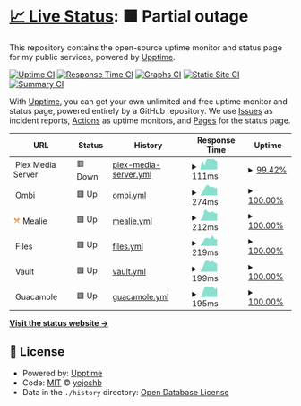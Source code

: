 # [📈 Live Status](https://status.joshyb.xyz): <!--live status--> **🟧 Partial outage**

This repository contains the open-source uptime monitor and status page for my public services, powered by [Upptime](https://github.com/upptime/upptime).

[![Uptime CI](https://github.com/yojoshb/status/workflows/Uptime%20CI/badge.svg)](https://github.com/yojoshb/status/actions?query=workflow%3A%22Uptime+CI%22)
[![Response Time CI](https://github.com/yojoshb/status/workflows/Response%20Time%20CI/badge.svg)](https://github.com/yojoshb/status/actions?query=workflow%3A%22Response+Time+CI%22)
[![Graphs CI](https://github.com/yojoshb/status/workflows/Graphs%20CI/badge.svg)](https://github.com/yojoshb/status/actions?query=workflow%3A%22Graphs+CI%22)
[![Static Site CI](https://github.com/yojoshb/status/workflows/Static%20Site%20CI/badge.svg)](https://github.com/yojoshb/status/actions?query=workflow%3A%22Static+Site+CI%22)
[![Summary CI](https://github.com/yojoshb/status/workflows/Summary%20CI/badge.svg)](https://github.com/yojoshb/status/actions?query=workflow%3A%22Summary+CI%22)

With [Upptime](https://upptime.js.org), you can get your own unlimited and free uptime monitor and status page, powered entirely by a GitHub repository. We use [Issues](https://github.com/yojoshb/status/issues) as incident reports, [Actions](https://github.com/yojoshb/status/actions) as uptime monitors, and [Pages](https://status.joshyb.xyz) for the status page.

<!--start: status pages-->
<!-- This summary is generated by Upptime (https://github.com/upptime/upptime) -->
<!-- Do not edit this manually, your changes will be overwritten -->
<!-- prettier-ignore -->
| URL | Status | History | Response Time | Uptime |
| --- | ------ | ------- | ------------- | ------ |
| <img alt="" src="https://raw.githubusercontent.com/yojoshb/status/master/assets/plex_icon.ico" height="13"> Plex Media Server | 🟥 Down | [plex-media-server.yml](https://github.com/yojoshb/status/commits/HEAD/history/plex-media-server.yml) | <details><summary><img alt="Response time graph" src="./graphs/plex-media-server/response-time-week.png" height="20"> 111ms</summary><br><a href="https://status.joshyb.xyz/history/plex-media-server"><img alt="Response time 101" src="https://img.shields.io/endpoint?url=https%3A%2F%2Fraw.githubusercontent.com%2Fyojoshb%2Fstatus%2FHEAD%2Fapi%2Fplex-media-server%2Fresponse-time.json"></a><br><a href="https://status.joshyb.xyz/history/plex-media-server"><img alt="24-hour response time 103" src="https://img.shields.io/endpoint?url=https%3A%2F%2Fraw.githubusercontent.com%2Fyojoshb%2Fstatus%2FHEAD%2Fapi%2Fplex-media-server%2Fresponse-time-day.json"></a><br><a href="https://status.joshyb.xyz/history/plex-media-server"><img alt="7-day response time 111" src="https://img.shields.io/endpoint?url=https%3A%2F%2Fraw.githubusercontent.com%2Fyojoshb%2Fstatus%2FHEAD%2Fapi%2Fplex-media-server%2Fresponse-time-week.json"></a><br><a href="https://status.joshyb.xyz/history/plex-media-server"><img alt="30-day response time 105" src="https://img.shields.io/endpoint?url=https%3A%2F%2Fraw.githubusercontent.com%2Fyojoshb%2Fstatus%2FHEAD%2Fapi%2Fplex-media-server%2Fresponse-time-month.json"></a><br><a href="https://status.joshyb.xyz/history/plex-media-server"><img alt="1-year response time 101" src="https://img.shields.io/endpoint?url=https%3A%2F%2Fraw.githubusercontent.com%2Fyojoshb%2Fstatus%2FHEAD%2Fapi%2Fplex-media-server%2Fresponse-time-year.json"></a></details> | <details><summary><a href="https://status.joshyb.xyz/history/plex-media-server">99.42%</a></summary><a href="https://status.joshyb.xyz/history/plex-media-server"><img alt="All-time uptime 99.98%" src="https://img.shields.io/endpoint?url=https%3A%2F%2Fraw.githubusercontent.com%2Fyojoshb%2Fstatus%2FHEAD%2Fapi%2Fplex-media-server%2Fuptime.json"></a><br><a href="https://status.joshyb.xyz/history/plex-media-server"><img alt="24-hour uptime 100.00%" src="https://img.shields.io/endpoint?url=https%3A%2F%2Fraw.githubusercontent.com%2Fyojoshb%2Fstatus%2FHEAD%2Fapi%2Fplex-media-server%2Fuptime-day.json"></a><br><a href="https://status.joshyb.xyz/history/plex-media-server"><img alt="7-day uptime 99.42%" src="https://img.shields.io/endpoint?url=https%3A%2F%2Fraw.githubusercontent.com%2Fyojoshb%2Fstatus%2FHEAD%2Fapi%2Fplex-media-server%2Fuptime-week.json"></a><br><a href="https://status.joshyb.xyz/history/plex-media-server"><img alt="30-day uptime 99.85%" src="https://img.shields.io/endpoint?url=https%3A%2F%2Fraw.githubusercontent.com%2Fyojoshb%2Fstatus%2FHEAD%2Fapi%2Fplex-media-server%2Fuptime-month.json"></a><br><a href="https://status.joshyb.xyz/history/plex-media-server"><img alt="1-year uptime 99.98%" src="https://img.shields.io/endpoint?url=https%3A%2F%2Fraw.githubusercontent.com%2Fyojoshb%2Fstatus%2FHEAD%2Fapi%2Fplex-media-server%2Fuptime-year.json"></a></details>
| <img alt="" src="https://raw.githubusercontent.com/yojoshb/status/master/assets/ombi_icon.ico" height="13"> Ombi | 🟩 Up | [ombi.yml](https://github.com/yojoshb/status/commits/HEAD/history/ombi.yml) | <details><summary><img alt="Response time graph" src="./graphs/ombi/response-time-week.png" height="20"> 274ms</summary><br><a href="https://status.joshyb.xyz/history/ombi"><img alt="Response time 234" src="https://img.shields.io/endpoint?url=https%3A%2F%2Fraw.githubusercontent.com%2Fyojoshb%2Fstatus%2FHEAD%2Fapi%2Fombi%2Fresponse-time.json"></a><br><a href="https://status.joshyb.xyz/history/ombi"><img alt="24-hour response time 257" src="https://img.shields.io/endpoint?url=https%3A%2F%2Fraw.githubusercontent.com%2Fyojoshb%2Fstatus%2FHEAD%2Fapi%2Fombi%2Fresponse-time-day.json"></a><br><a href="https://status.joshyb.xyz/history/ombi"><img alt="7-day response time 274" src="https://img.shields.io/endpoint?url=https%3A%2F%2Fraw.githubusercontent.com%2Fyojoshb%2Fstatus%2FHEAD%2Fapi%2Fombi%2Fresponse-time-week.json"></a><br><a href="https://status.joshyb.xyz/history/ombi"><img alt="30-day response time 277" src="https://img.shields.io/endpoint?url=https%3A%2F%2Fraw.githubusercontent.com%2Fyojoshb%2Fstatus%2FHEAD%2Fapi%2Fombi%2Fresponse-time-month.json"></a><br><a href="https://status.joshyb.xyz/history/ombi"><img alt="1-year response time 234" src="https://img.shields.io/endpoint?url=https%3A%2F%2Fraw.githubusercontent.com%2Fyojoshb%2Fstatus%2FHEAD%2Fapi%2Fombi%2Fresponse-time-year.json"></a></details> | <details><summary><a href="https://status.joshyb.xyz/history/ombi">100.00%</a></summary><a href="https://status.joshyb.xyz/history/ombi"><img alt="All-time uptime 100.00%" src="https://img.shields.io/endpoint?url=https%3A%2F%2Fraw.githubusercontent.com%2Fyojoshb%2Fstatus%2FHEAD%2Fapi%2Fombi%2Fuptime.json"></a><br><a href="https://status.joshyb.xyz/history/ombi"><img alt="24-hour uptime 100.00%" src="https://img.shields.io/endpoint?url=https%3A%2F%2Fraw.githubusercontent.com%2Fyojoshb%2Fstatus%2FHEAD%2Fapi%2Fombi%2Fuptime-day.json"></a><br><a href="https://status.joshyb.xyz/history/ombi"><img alt="7-day uptime 100.00%" src="https://img.shields.io/endpoint?url=https%3A%2F%2Fraw.githubusercontent.com%2Fyojoshb%2Fstatus%2FHEAD%2Fapi%2Fombi%2Fuptime-week.json"></a><br><a href="https://status.joshyb.xyz/history/ombi"><img alt="30-day uptime 100.00%" src="https://img.shields.io/endpoint?url=https%3A%2F%2Fraw.githubusercontent.com%2Fyojoshb%2Fstatus%2FHEAD%2Fapi%2Fombi%2Fuptime-month.json"></a><br><a href="https://status.joshyb.xyz/history/ombi"><img alt="1-year uptime 100.00%" src="https://img.shields.io/endpoint?url=https%3A%2F%2Fraw.githubusercontent.com%2Fyojoshb%2Fstatus%2FHEAD%2Fapi%2Fombi%2Fuptime-year.json"></a></details>
| <img alt="" src="https://raw.githubusercontent.com/yojoshb/status/master/assets/mealie_icon.png" height="13"> Mealie | 🟩 Up | [mealie.yml](https://github.com/yojoshb/status/commits/HEAD/history/mealie.yml) | <details><summary><img alt="Response time graph" src="./graphs/mealie/response-time-week.png" height="20"> 212ms</summary><br><a href="https://status.joshyb.xyz/history/mealie"><img alt="Response time 208" src="https://img.shields.io/endpoint?url=https%3A%2F%2Fraw.githubusercontent.com%2Fyojoshb%2Fstatus%2FHEAD%2Fapi%2Fmealie%2Fresponse-time.json"></a><br><a href="https://status.joshyb.xyz/history/mealie"><img alt="24-hour response time 194" src="https://img.shields.io/endpoint?url=https%3A%2F%2Fraw.githubusercontent.com%2Fyojoshb%2Fstatus%2FHEAD%2Fapi%2Fmealie%2Fresponse-time-day.json"></a><br><a href="https://status.joshyb.xyz/history/mealie"><img alt="7-day response time 212" src="https://img.shields.io/endpoint?url=https%3A%2F%2Fraw.githubusercontent.com%2Fyojoshb%2Fstatus%2FHEAD%2Fapi%2Fmealie%2Fresponse-time-week.json"></a><br><a href="https://status.joshyb.xyz/history/mealie"><img alt="30-day response time 205" src="https://img.shields.io/endpoint?url=https%3A%2F%2Fraw.githubusercontent.com%2Fyojoshb%2Fstatus%2FHEAD%2Fapi%2Fmealie%2Fresponse-time-month.json"></a><br><a href="https://status.joshyb.xyz/history/mealie"><img alt="1-year response time 208" src="https://img.shields.io/endpoint?url=https%3A%2F%2Fraw.githubusercontent.com%2Fyojoshb%2Fstatus%2FHEAD%2Fapi%2Fmealie%2Fresponse-time-year.json"></a></details> | <details><summary><a href="https://status.joshyb.xyz/history/mealie">100.00%</a></summary><a href="https://status.joshyb.xyz/history/mealie"><img alt="All-time uptime 100.00%" src="https://img.shields.io/endpoint?url=https%3A%2F%2Fraw.githubusercontent.com%2Fyojoshb%2Fstatus%2FHEAD%2Fapi%2Fmealie%2Fuptime.json"></a><br><a href="https://status.joshyb.xyz/history/mealie"><img alt="24-hour uptime 100.00%" src="https://img.shields.io/endpoint?url=https%3A%2F%2Fraw.githubusercontent.com%2Fyojoshb%2Fstatus%2FHEAD%2Fapi%2Fmealie%2Fuptime-day.json"></a><br><a href="https://status.joshyb.xyz/history/mealie"><img alt="7-day uptime 100.00%" src="https://img.shields.io/endpoint?url=https%3A%2F%2Fraw.githubusercontent.com%2Fyojoshb%2Fstatus%2FHEAD%2Fapi%2Fmealie%2Fuptime-week.json"></a><br><a href="https://status.joshyb.xyz/history/mealie"><img alt="30-day uptime 100.00%" src="https://img.shields.io/endpoint?url=https%3A%2F%2Fraw.githubusercontent.com%2Fyojoshb%2Fstatus%2FHEAD%2Fapi%2Fmealie%2Fuptime-month.json"></a><br><a href="https://status.joshyb.xyz/history/mealie"><img alt="1-year uptime 100.00%" src="https://img.shields.io/endpoint?url=https%3A%2F%2Fraw.githubusercontent.com%2Fyojoshb%2Fstatus%2FHEAD%2Fapi%2Fmealie%2Fuptime-year.json"></a></details>
| <img alt="" src="https://raw.githubusercontent.com/yojoshb/status/master/assets/wiki_icon.ico" height="13"> Files | 🟩 Up | [files.yml](https://github.com/yojoshb/status/commits/HEAD/history/files.yml) | <details><summary><img alt="Response time graph" src="./graphs/files/response-time-week.png" height="20"> 219ms</summary><br><a href="https://status.joshyb.xyz/history/files"><img alt="Response time 206" src="https://img.shields.io/endpoint?url=https%3A%2F%2Fraw.githubusercontent.com%2Fyojoshb%2Fstatus%2FHEAD%2Fapi%2Ffiles%2Fresponse-time.json"></a><br><a href="https://status.joshyb.xyz/history/files"><img alt="24-hour response time 206" src="https://img.shields.io/endpoint?url=https%3A%2F%2Fraw.githubusercontent.com%2Fyojoshb%2Fstatus%2FHEAD%2Fapi%2Ffiles%2Fresponse-time-day.json"></a><br><a href="https://status.joshyb.xyz/history/files"><img alt="7-day response time 219" src="https://img.shields.io/endpoint?url=https%3A%2F%2Fraw.githubusercontent.com%2Fyojoshb%2Fstatus%2FHEAD%2Fapi%2Ffiles%2Fresponse-time-week.json"></a><br><a href="https://status.joshyb.xyz/history/files"><img alt="30-day response time 205" src="https://img.shields.io/endpoint?url=https%3A%2F%2Fraw.githubusercontent.com%2Fyojoshb%2Fstatus%2FHEAD%2Fapi%2Ffiles%2Fresponse-time-month.json"></a><br><a href="https://status.joshyb.xyz/history/files"><img alt="1-year response time 206" src="https://img.shields.io/endpoint?url=https%3A%2F%2Fraw.githubusercontent.com%2Fyojoshb%2Fstatus%2FHEAD%2Fapi%2Ffiles%2Fresponse-time-year.json"></a></details> | <details><summary><a href="https://status.joshyb.xyz/history/files">100.00%</a></summary><a href="https://status.joshyb.xyz/history/files"><img alt="All-time uptime 100.00%" src="https://img.shields.io/endpoint?url=https%3A%2F%2Fraw.githubusercontent.com%2Fyojoshb%2Fstatus%2FHEAD%2Fapi%2Ffiles%2Fuptime.json"></a><br><a href="https://status.joshyb.xyz/history/files"><img alt="24-hour uptime 100.00%" src="https://img.shields.io/endpoint?url=https%3A%2F%2Fraw.githubusercontent.com%2Fyojoshb%2Fstatus%2FHEAD%2Fapi%2Ffiles%2Fuptime-day.json"></a><br><a href="https://status.joshyb.xyz/history/files"><img alt="7-day uptime 100.00%" src="https://img.shields.io/endpoint?url=https%3A%2F%2Fraw.githubusercontent.com%2Fyojoshb%2Fstatus%2FHEAD%2Fapi%2Ffiles%2Fuptime-week.json"></a><br><a href="https://status.joshyb.xyz/history/files"><img alt="30-day uptime 100.00%" src="https://img.shields.io/endpoint?url=https%3A%2F%2Fraw.githubusercontent.com%2Fyojoshb%2Fstatus%2FHEAD%2Fapi%2Ffiles%2Fuptime-month.json"></a><br><a href="https://status.joshyb.xyz/history/files"><img alt="1-year uptime 100.00%" src="https://img.shields.io/endpoint?url=https%3A%2F%2Fraw.githubusercontent.com%2Fyojoshb%2Fstatus%2FHEAD%2Fapi%2Ffiles%2Fuptime-year.json"></a></details>
| <img alt="" src="https://raw.githubusercontent.com/yojoshb/status/master/assets/vault_icon.ico" height="13"> Vault | 🟩 Up | [vault.yml](https://github.com/yojoshb/status/commits/HEAD/history/vault.yml) | <details><summary><img alt="Response time graph" src="./graphs/vault/response-time-week.png" height="20"> 199ms</summary><br><a href="https://status.joshyb.xyz/history/vault"><img alt="Response time 195" src="https://img.shields.io/endpoint?url=https%3A%2F%2Fraw.githubusercontent.com%2Fyojoshb%2Fstatus%2FHEAD%2Fapi%2Fvault%2Fresponse-time.json"></a><br><a href="https://status.joshyb.xyz/history/vault"><img alt="24-hour response time 180" src="https://img.shields.io/endpoint?url=https%3A%2F%2Fraw.githubusercontent.com%2Fyojoshb%2Fstatus%2FHEAD%2Fapi%2Fvault%2Fresponse-time-day.json"></a><br><a href="https://status.joshyb.xyz/history/vault"><img alt="7-day response time 199" src="https://img.shields.io/endpoint?url=https%3A%2F%2Fraw.githubusercontent.com%2Fyojoshb%2Fstatus%2FHEAD%2Fapi%2Fvault%2Fresponse-time-week.json"></a><br><a href="https://status.joshyb.xyz/history/vault"><img alt="30-day response time 192" src="https://img.shields.io/endpoint?url=https%3A%2F%2Fraw.githubusercontent.com%2Fyojoshb%2Fstatus%2FHEAD%2Fapi%2Fvault%2Fresponse-time-month.json"></a><br><a href="https://status.joshyb.xyz/history/vault"><img alt="1-year response time 195" src="https://img.shields.io/endpoint?url=https%3A%2F%2Fraw.githubusercontent.com%2Fyojoshb%2Fstatus%2FHEAD%2Fapi%2Fvault%2Fresponse-time-year.json"></a></details> | <details><summary><a href="https://status.joshyb.xyz/history/vault">100.00%</a></summary><a href="https://status.joshyb.xyz/history/vault"><img alt="All-time uptime 100.00%" src="https://img.shields.io/endpoint?url=https%3A%2F%2Fraw.githubusercontent.com%2Fyojoshb%2Fstatus%2FHEAD%2Fapi%2Fvault%2Fuptime.json"></a><br><a href="https://status.joshyb.xyz/history/vault"><img alt="24-hour uptime 100.00%" src="https://img.shields.io/endpoint?url=https%3A%2F%2Fraw.githubusercontent.com%2Fyojoshb%2Fstatus%2FHEAD%2Fapi%2Fvault%2Fuptime-day.json"></a><br><a href="https://status.joshyb.xyz/history/vault"><img alt="7-day uptime 100.00%" src="https://img.shields.io/endpoint?url=https%3A%2F%2Fraw.githubusercontent.com%2Fyojoshb%2Fstatus%2FHEAD%2Fapi%2Fvault%2Fuptime-week.json"></a><br><a href="https://status.joshyb.xyz/history/vault"><img alt="30-day uptime 100.00%" src="https://img.shields.io/endpoint?url=https%3A%2F%2Fraw.githubusercontent.com%2Fyojoshb%2Fstatus%2FHEAD%2Fapi%2Fvault%2Fuptime-month.json"></a><br><a href="https://status.joshyb.xyz/history/vault"><img alt="1-year uptime 100.00%" src="https://img.shields.io/endpoint?url=https%3A%2F%2Fraw.githubusercontent.com%2Fyojoshb%2Fstatus%2FHEAD%2Fapi%2Fvault%2Fuptime-year.json"></a></details>
| <img alt="" src="https://raw.githubusercontent.com/yojoshb/status/master/assets/guac_icon.ico" height="13"> Guacamole | 🟩 Up | [guacamole.yml](https://github.com/yojoshb/status/commits/HEAD/history/guacamole.yml) | <details><summary><img alt="Response time graph" src="./graphs/guacamole/response-time-week.png" height="20"> 195ms</summary><br><a href="https://status.joshyb.xyz/history/guacamole"><img alt="Response time 193" src="https://img.shields.io/endpoint?url=https%3A%2F%2Fraw.githubusercontent.com%2Fyojoshb%2Fstatus%2FHEAD%2Fapi%2Fguacamole%2Fresponse-time.json"></a><br><a href="https://status.joshyb.xyz/history/guacamole"><img alt="24-hour response time 195" src="https://img.shields.io/endpoint?url=https%3A%2F%2Fraw.githubusercontent.com%2Fyojoshb%2Fstatus%2FHEAD%2Fapi%2Fguacamole%2Fresponse-time-day.json"></a><br><a href="https://status.joshyb.xyz/history/guacamole"><img alt="7-day response time 195" src="https://img.shields.io/endpoint?url=https%3A%2F%2Fraw.githubusercontent.com%2Fyojoshb%2Fstatus%2FHEAD%2Fapi%2Fguacamole%2Fresponse-time-week.json"></a><br><a href="https://status.joshyb.xyz/history/guacamole"><img alt="30-day response time 193" src="https://img.shields.io/endpoint?url=https%3A%2F%2Fraw.githubusercontent.com%2Fyojoshb%2Fstatus%2FHEAD%2Fapi%2Fguacamole%2Fresponse-time-month.json"></a><br><a href="https://status.joshyb.xyz/history/guacamole"><img alt="1-year response time 193" src="https://img.shields.io/endpoint?url=https%3A%2F%2Fraw.githubusercontent.com%2Fyojoshb%2Fstatus%2FHEAD%2Fapi%2Fguacamole%2Fresponse-time-year.json"></a></details> | <details><summary><a href="https://status.joshyb.xyz/history/guacamole">100.00%</a></summary><a href="https://status.joshyb.xyz/history/guacamole"><img alt="All-time uptime 100.00%" src="https://img.shields.io/endpoint?url=https%3A%2F%2Fraw.githubusercontent.com%2Fyojoshb%2Fstatus%2FHEAD%2Fapi%2Fguacamole%2Fuptime.json"></a><br><a href="https://status.joshyb.xyz/history/guacamole"><img alt="24-hour uptime 100.00%" src="https://img.shields.io/endpoint?url=https%3A%2F%2Fraw.githubusercontent.com%2Fyojoshb%2Fstatus%2FHEAD%2Fapi%2Fguacamole%2Fuptime-day.json"></a><br><a href="https://status.joshyb.xyz/history/guacamole"><img alt="7-day uptime 100.00%" src="https://img.shields.io/endpoint?url=https%3A%2F%2Fraw.githubusercontent.com%2Fyojoshb%2Fstatus%2FHEAD%2Fapi%2Fguacamole%2Fuptime-week.json"></a><br><a href="https://status.joshyb.xyz/history/guacamole"><img alt="30-day uptime 100.00%" src="https://img.shields.io/endpoint?url=https%3A%2F%2Fraw.githubusercontent.com%2Fyojoshb%2Fstatus%2FHEAD%2Fapi%2Fguacamole%2Fuptime-month.json"></a><br><a href="https://status.joshyb.xyz/history/guacamole"><img alt="1-year uptime 100.00%" src="https://img.shields.io/endpoint?url=https%3A%2F%2Fraw.githubusercontent.com%2Fyojoshb%2Fstatus%2FHEAD%2Fapi%2Fguacamole%2Fuptime-year.json"></a></details>

<!--end: status pages-->

[**Visit the status website →**](https://status.joshyb.xyz)

## 📄 License

- Powered by: [Upptime](https://github.com/upptime/upptime)
- Code: [MIT](./LICENSE) © [yojoshb](https://status.joshyb.xyz)
- Data in the `./history` directory: [Open Database License](https://opendatacommons.org/licenses/odbl/1-0/)
